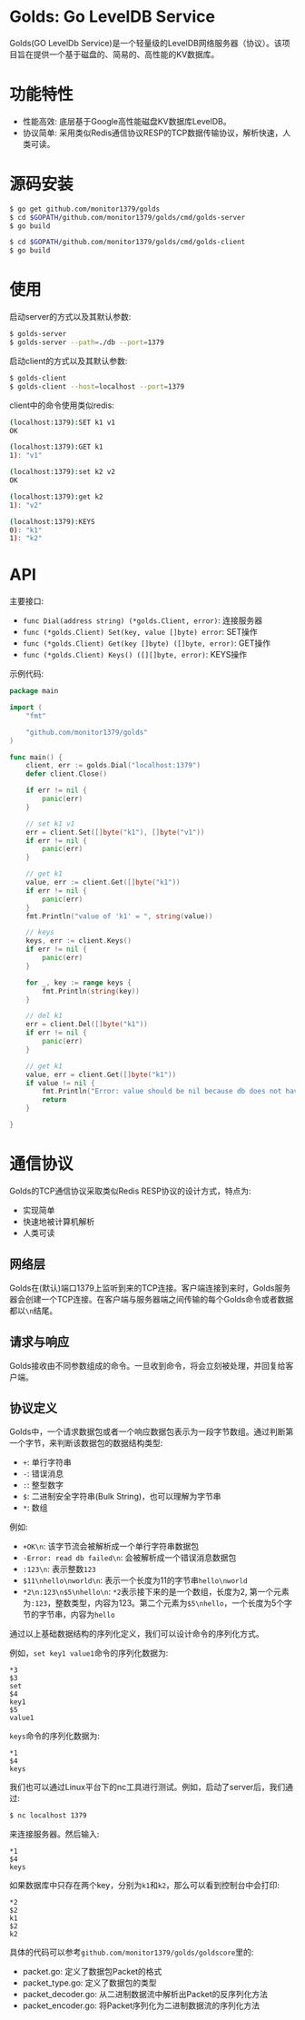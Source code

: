 # Golds: Go LevelDB Service

Golds(GO LevelDb Service)是一个轻量级的LevelDB网络服务器（协议）。该项目旨在提供一个基于磁盘的、简易的、高性能的KV数据库。

# 功能特性

- 性能高效: 底层基于Google高性能磁盘KV数据库LevelDB。
- 协议简单: 采用类似Redis通信协议RESP的TCP数据传输协议，解析快速，人类可读。

# 源码安装

```bash
$ go get github.com/monitor1379/golds
$ cd $GOPATH/github.com/monitor1379/golds/cmd/golds-server
$ go build

$ cd $GOPATH/github.com/monitor1379/golds/cmd/golds-client
$ go build
```

# 使用

启动server的方式以及其默认参数:
```bash
$ golds-server
$ golds-server --path=./db --port=1379
```


启动client的方式以及其默认参数:
```bash
$ golds-client
$ golds-client --host=localhost --port=1379
```


client中的命令使用类似redis:
```bash
(localhost:1379):SET k1 v1
OK

(localhost:1379):GET k1
1): "v1"

(localhost:1379):set k2 v2
OK

(localhost:1379):get k2
1): "v2"

(localhost:1379):KEYS
0): "k1"
1): "k2"
```

# API

主要接口:
- `func Dial(address string) (*golds.Client, error)`: 连接服务器
- `func (*golds.Client) Set(key, value []byte) error`: SET操作
- `func (*golds.Client) Get(key []byte) ([]byte, error)`: GET操作
- `func (*golds.Client) Keys() ([][]byte, error)`: KEYS操作


示例代码:
```go
package main

import (
	"fmt"

	"github.com/monitor1379/golds"
)

func main() {
	client, err := golds.Dial("localhost:1379")
	defer client.Close()

	if err != nil {
		panic(err)
	}

	// set k1 v1
	err = client.Set([]byte("k1"), []byte("v1"))
	if err != nil {
		panic(err)
	}

	// get k1
	value, err := client.Get([]byte("k1"))
	if err != nil {
		panic(err)
	}
	fmt.Println("value of 'k1' = ", string(value))

	// keys
	keys, err := client.Keys()
	if err != nil {
		panic(err)
	}

	for _, key := range keys {
		fmt.Println(string(key))
	}

	// del k1
	err = client.Del([]byte("k1"))
	if err != nil {
		panic(err)
	}

	// get k1
	value, err = client.Get([]byte("k1"))
	if value != nil {
		fmt.Println("Error: value should be nil because db does not have key 'k1'")
		return
	}

}

```

# 通信协议

Golds的TCP通信协议采取类似Redis RESP协议的设计方式，特点为:
- 实现简单
- 快速地被计算机解析
- 人类可读


## 网络层

Golds在(默认)端口1379上监听到来的TCP连接。客户端连接到来时，Golds服务器会创建一个TCP连接。在客户端与服务器端之间传输的每个Golds命令或者数据都以`\n`结尾。


## 请求与响应

Golds接收由不同参数组成的命令。一旦收到命令，将会立刻被处理，并回复给客户端。

## 协议定义

Golds中，一个请求数据包或者一个响应数据包表示为一段字节数组。通过判断第一个字节，来判断该数据包的数据结构类型:

- `+`: 单行字符串
- `-`: 错误消息
- `:`: 整型数字
- `$`: 二进制安全字符串(Bulk String)，也可以理解为字节串
- `*`: 数组

例如:

- `+OK\n`: 该字节流会被解析成一个单行字符串数据包
- `-Error: read db failed\n`: 会被解析成一个错误消息数据包
- `:123\n`: 表示整数`123`
- `$11\nhello\nworld\n`: 表示一个长度为11的字节串`hello\nworld`
- `*2\n:123\n$5\nhello\n`: `*2`表示接下来的是一个数组，长度为2, 第一个元素为`:123`，整数类型，内容为123。第二个元素为`$5\nhello`，一个长度为5个字节的字节串，内容为`hello`

通过以上基础数据结构的序列化定义，我们可以设计命令的序列化方式。

例如，`set key1 value1`命令的序列化数据为:
```
*3
$3
set
$4
key1
$5
value1
```


`keys`命令的序列化数据为:
```
*1
$4
keys
```

我们也可以通过Linux平台下的nc工具进行测试。例如，启动了server后，我们通过:
```bash
$ nc localhost 1379
```
来连接服务器。然后输入:
```
*1
$4
keys
```
如果数据库中只存在两个key，分别为`k1`和`k2`，那么可以看到控制台中会打印:
```
*2
$2
k1
$2
k2
```

具体的代码可以参考`github.com/monitor1379/golds/goldscore`里的:
- packet.go: 定义了数据包Packet的格式
- packet_type.go: 定义了数据包的类型
- packet_decoder.go: 从二进制数据流中解析出Packet的反序列化方法
- packet_encoder.go: 将Packet序列化为二进制数据流的序列化方法
